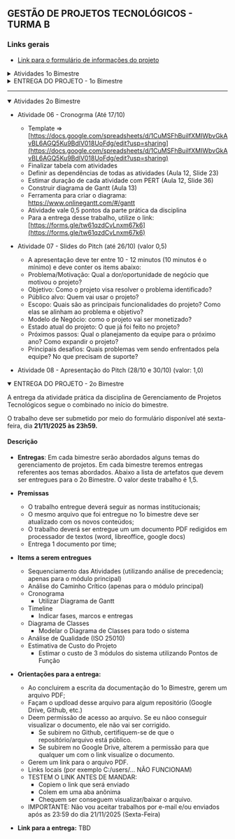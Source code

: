 ## GESTÃO DE PROJETOS TECNOLÓGICOS - TURMA B

### Links gerais
- [Link para o formulário de informações do projeto](https://forms.gle/xBiWNADBtr6pzobVA)

<details>

<summary>Atividades 1o Bimestre</summary>

- [Atividade 01 - Termo de Abertura do Projeto](https://docs.google.com/document/d/1KHxIIk8rwePVvjbybt8u-1mU5BGDDoq4/edit?usp=sharing&rtpof=true&sd=true) (até 04/08)
- Atividade 02 - Análise de Mercado (preenchida na planilha) (até 05/08)
- [Atividade 03 - Matriz CSD (Certezas, Suposições e Dúvidas)](https://forms.gle/8k1NjCP1tkQ6AGUa7) (até 11/08)
- [Atividade 04 - Identificação das Partes Interessadas](https://forms.gle/ZNkHpdwLnxz6Xwgb9) (até 12/08)

</details>

<details>
<summary>ENTREGA DO PROJETO - 1o Bimestre</summary>

### ENTREGA DO PROJETO - 1o Bimestre

A entrega da atividade prática da disciplina de Gerenciamento de Projetos Tecnológicos segue o combinado no início do bimestre.

O trabalho deve ser submetido por meio do formulário disponível até sexta-feira, dia **14/09/2025 às 23h59.**


#### Descrição

- **Entregas**: Em cada bimestre serão abordados alguns temas do gerenciamento de projetos. Em cada bimestre teremos entregas referentes aos temas abordados. Abaixo a lista de artefatos que devem ser entregues para o 1o bimestre

- **Premissas**
    + O trabalho entregue deverá seguir as normas institucionais;
    + Utilizar o modelo disponível em [aqui](https://github.com/biazottoj/unicesumar-2025-2/blob/main/gest%C3%A3o%20de%20projetos/modelos/MODELO%20DE%20DOCUMENTO%20-%20ADS.docx)
    + O trabalho deverá ser entregue um um documento PDF redigidos em processador de textos (word, libreoffice, google docs)
    + Entrega 1 documento por time;

- **Items a serem entregues**
    + Análise de Mercado
        * Elencar os concorrentes, as oportunidades de mercado identificadas, etc.
    + Duplo diamante
        * Entregar figura do Duplo Diamente preenchida
    + Matriz CSD
        * Entregar Matriz CSD preenchida
    + Partes interessadas
        * Listar as partes interessadas, tipos e como elas influenciam ou são influenciadas pelo projeto
    + Termo de abertura do projeto
        * Adicionar o termo de abertura ao projeto, com objetivos, declaração do escopo, etc.
    + Requisitos funcionais e não funcionais
        * Listar todos os requisitos que conhecidos até o momento
    + Diagrama de caso de uso
        * Entregar a figura do diagrama de casos de uso
    + Especificação de casos de uso
        * Entregar a especificação dos casos de uso (fluxo principal, alternativo, pré-condições e pós condições)

- **Orientações para a entrega:**
    + Ao concluirem a escrita da documentação do 1o Bimestre, gerem um arquivo PDF;
    + Façam o updload desse arquivo para algum repositório (Google Drive, Github, etc.)
    + Deem permissão de acesso ao arquivo. Se eu nãoo conseguir visualizar o documento, ele não vai ser corrigido.
        * Se subirem no Github, certifiquem-se de que o repositório/arquivo está público.
        * Se subirem no Google Drive, alterem a permissão para que qualquer um com o link visualize o documento.
    + Gerem um link para o arquivo PDF.
    + TESTEM O LINK ANTES DE MANDAR:
        * Copiem o link que será enviado
        * Colem em uma aba anônima
        * Chequem ser conseguem visualizar/baixar o arquivo. 
    + IMPORTANTE: Não vou aceitar trabalhos por e-mail e/ou enviados após as 23:59 do dia 14/09/2025 (Domingo)

- **Link para a entrega:** [https://forms.gle/7No9ejA55CqaXkY98](https://forms.gle/7No9ejA55CqaXkY98)

</details>

___

<details open>

<summary>Atividades 2o Bimestre</summary>

- Atividade 06 - Cronogrma (Até 17/10)
    * Template => [https://docs.google.com/spreadsheets/d/1CuMSFhBuiIfXMIWbvGkAvBL6AGQ5Ku9BdlV018UoFdg/edit?usp=sharing](https://docs.google.com/spreadsheets/d/1CuMSFhBuiIfXMIWbvGkAvBL6AGQ5Ku9BdlV018UoFdg/edit?usp=sharing)                                               
    * Finalizar tabela com atividades
    * Definir as dependências de todas as atividades (Aula 12, Slide 23)
    * Estimar duração de cada atividade com PERT (Aula 12, Slide 36)
    * Construir diagrama de Gantt (Aula 13)
    * Ferramenta para criar o diagrama: https://www.onlinegantt.com/#/gantt
    * Atividade vale 0,5 pontos da parte prática da disciplina
    * Para a entrega desse trabalho, utilize o link: [https://forms.gle/tw61qzdCvLnxm67k6](https://forms.gle/tw61qzdCvLnxm67k6)

- Atividade 07 - Slides do Pitch (até 26/10) (valor 0,5)
    + A apresentação deve ter entre 10 - 12 minutos (10 minutos é o mínimo) e deve conter os items abaixo:
    + Problema/Motivação: Qual a dor/oportunidade de negócio que motivou o projeto?
    + Objetivo: Como o projeto visa resolver o problema identificado?
    + Público alvo: Quem vai usar o projeto?
    + Escopo: Quais são as principais funcionalidades do projeto? Como elas se alinham ao problema e objetivo?
    + Modelo de Negócio: como o projeto vai ser monetizado? 
    + Estado atual do projeto: O que já foi feito no projeto?
    + Próximos passos: Qual o planejamento da equipe para o próximo ano? Como expandir o projeto?
    + Principais desafios: Quais problemas vem sendo enfrentados pela equipe? No que precisam de suporte?
    
- Atividade 08 - Apresentação do Pitch (28/10 e 30/10) (valor: 1,0)

</details>

<details open>
<summary>ENTREGA DO PROJETO - 2o Bimestre</summary>

A entrega da atividade prática da disciplina de Gerenciamento de Projetos Tecnológicos segue o combinado no início do bimestre.

O trabalho deve ser submetido por meio do formulário disponível até sexta-feira, dia **21/11/2025 às 23h59.**


#### Descrição

- **Entregas**: Em cada bimestre serão abordados alguns temas do gerenciamento de projetos. Em cada bimestre teremos entregas referentes aos temas abordados. Abaixo a lista de artefatos que devem ser entregues para o 2o Bimestre. O valor deste trabalho é 1,5.

- **Premissas**
    + O trabalho entregue deverá seguir as normas institucionais;
    + O mesmo arquivo que foi entregue no 1o bimestre deve ser atualizado com os novos conteúdos;
    + O trabalho deverá ser entregue um um documento PDF redigidos em processador de textos (word, libreoffice, google docs)
    + Entrega 1 documento por time;

- **Items a serem entregues**
    + Sequenciamento das Atividades (utilizando análise de precedencia; apenas para o módulo principal)
    + Análise do Caminho Crítico (apenas para o módulo principal)
    + Cronograma
        * Utilizar Diagrama de Gantt
    + Timeline
        * Indicar fases, marcos e entregas
    + Diagrama de Classes
        * Modelar o Diagrama de Classes para todo o sistema
    + Análise de Qualidade (ISO 25010)
    + Estimativa de Custo do Projeto
        * Estimar o custo de 3 módulos do sistema utilizando Pontos de Função

- **Orientações para a entrega:**
    + Ao concluirem a escrita da documentação do 1o Bimestre, gerem um arquivo PDF;
    + Façam o updload desse arquivo para algum repositório (Google Drive, Github, etc.)
    + Deem permissão de acesso ao arquivo. Se eu nãoo conseguir visualizar o documento, ele não vai ser corrigido.
        * Se subirem no Github, certifiquem-se de que o repositório/arquivo está público.
        * Se subirem no Google Drive, alterem a permissão para que qualquer um com o link visualize o documento.
    + Gerem um link para o arquivo PDF.
    + Links locais (por exemplo C:/users/... NÃO FUNCIONAM)
    + TESTEM O LINK ANTES DE MANDAR:
        * Copiem o link que será enviado
        * Colem em uma aba anônima
        * Chequem ser conseguem visualizar/baixar o arquivo. 
    + IMPORTANTE: Não vou aceitar trabalhos por e-mail e/ou enviados após as 23:59 do dia 21/11/2025 (Sexta-Feira)

- **Link para a entrega:** TBD   
</details>